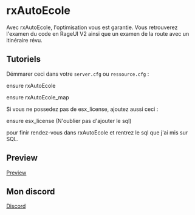 # rxAutoEcole
Avec rxAutoEcole, l'optimisation vous est garantie. Vous retrouverez l'examen du code en RageUI V2 ainsi que un examen de la route avec un itinéraire révu.

## Tutoriels 

Démmarer ceci dans votre `server.cfg` ou `ressource.cfg` :

ensure rxAutoEcole

ensure rxAutoEcole_map


Si vous ne possedez pas de esx_license, ajoutez aussi ceci : 

ensure esx_license    (N'oublier pas d'ajouter le sql)

pour finir rendez-vous dans rxAutoEcole et rentrez le sql que j'ai mis sur SQL.

## Preview

[Preview](https://youtu.be/DP9snIjfJVw)

## Mon discord

[Discord](https://discord.gg/JnZjSZj)
